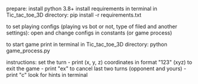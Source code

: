 prepare:
install python 3.8+
install requirements in terminal in Tic_tac_toe_3D directory:
    pip install -r requirements.txt

to set playing configs (playing vs bot or not, type of filed and another settings):
    open and change configs in constants (or game process)

to start game print in terminal in Tic_tac_toe_3D directory:
    python game_process.py
    
instructions:
set the turn - print (x, y, z) coordinates in format "123" (xyz)
to exit the game - print "ex"
to cancel last two turns (opponent and yours) - print "c"
look for hints in terminal
